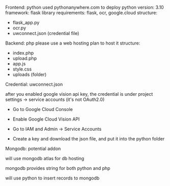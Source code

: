Frontend: python
used pythonanywhere.com to deploy
python version: 3.10
framework: flask
library requirements: flask, ocr, google.cloud
structure:
- flask_app.py
- ocr.py
- uwconnect.json (credential file)

Backend: php
please use a web hosting plan to host it
structure:
- index.php
- upload.php
- app.js
- style.css
- uploads (folder)

Credential: uwconnect.json

after you enabled google vision api key, the credential is under project settings -> service accounts (it's not OAuth2.0)

- Go to Google Cloud Console

- Enable Google Cloud Vision API

- Go to IAM and Admin -> Service Accounts

- Create a key and download the json file, and put it into the python folder

Mongodb: potential addon

will use mongodb atlas for db hosting

mongodb provides string for both python and php

will use python to insert records to mongodb
